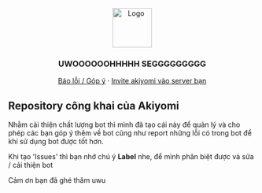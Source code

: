 <div align="center">
  <a href="https://github.com/othneildrew/Best-README-Template">
    <img src="https://cdn.discordapp.com/avatars/829386490810204231/cdd2374b48192b340fa953d3598c5ef0.webp" alt="Logo" width="80" height="80">
  </a>
  <h3 align="center">UWOOOOOOHHHHH SEGGGGGGGGG</h3>
  <p align="center">
    <a href="https://github.com/yukoDotMoe/akiyomibot-public/issues/new">Báo lỗi / Góp ý</a>
    ·
    <a href="https://discord.com/oauth2/authorize?client_id=829386490810204231&scope=bot&permissions=545394785535">Invite akiyomi vào server bạn</a>
  </p>
</div>

## Repository công khai của Akiyomi 

Nhằm cải thiện chất lượng bot thì mình đã tạo cái này để quản lý và cho phép các bạn góp ý thêm về bot cũng như report những lỗi
có trong bot để khi sử dụng bot được tốt hơn.

Khi tạo 'Issues' thì bạn nhớ chú ý **Label** nhe, để mình phân biệt được và sửa / cải thiện bot

Cảm ơn bạn đã ghé thăm uwu

